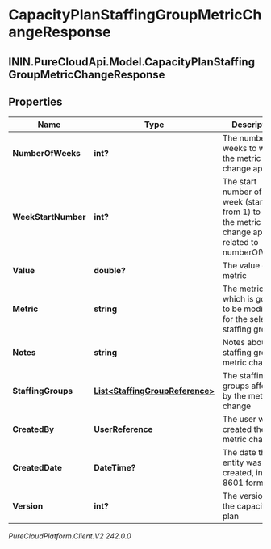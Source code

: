 # CapacityPlanStaffingGroupMetricChangeResponse

## ININ.PureCloudApi.Model.CapacityPlanStaffingGroupMetricChangeResponse

## Properties

|Name | Type | Description | Notes|
|------------ | ------------- | ------------- | -------------|
| **NumberOfWeeks** | **int?** | The number of weeks to which the metric change applies | |
| **WeekStartNumber** | **int?** | The start number of the week (starting from 1) to which the metric change applies, related to numberOfWeeks | |
| **Value** | **double?** | The value of the metric | |
| **Metric** | **string** | The metric which is going to be modified for the selected staffing groups | |
| **Notes** | **string** | Notes about the staffing groups metric changes | [optional] |
| **StaffingGroups** | [**List&lt;StaffingGroupReference&gt;**](StaffingGroupReference) | The staffing groups affected by the metric change | |
| **CreatedBy** | [**UserReference**](UserReference) | The user who created the metric change | |
| **CreatedDate** | **DateTime?** | The date the entity was created, in ISO-8601 format | |
| **Version** | **int?** | The version of the capacity plan | |



_PureCloudPlatform.Client.V2 242.0.0_
